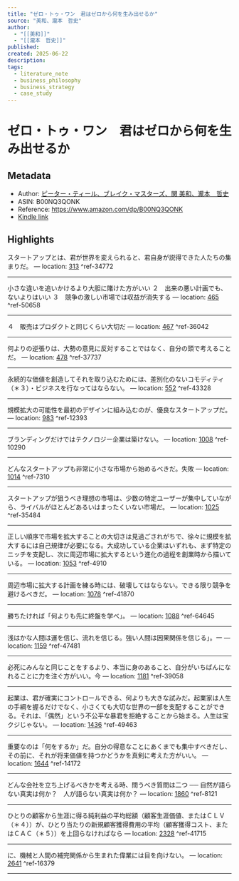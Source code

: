 ```yaml
---
title: "ゼロ・トゥ・ワン　君はゼロから何を生み出せるか"
source: "美和、瀧本　哲史"
author:
  - "[[美和]]"
  - "[[瀧本　哲史]]"
published: 
created: 2025-06-22
description: 
tags:
  - literature_note
  - business_philosophy
  - business_strategy
  - case_study
---
```

# ゼロ・トゥ・ワン　君はゼロから何を生み出せるか
## Metadata
* Author: [ピーター・ティール、ブレイク・マスターズ、関 美和、瀧本　哲史](https://www.amazon.comundefined)
* ASIN: B00NQ3QONK
* Reference: https://www.amazon.com/dp/B00NQ3QONK
* [Kindle link](kindle://book?action=open&asin=B00NQ3QONK)

## Highlights
スタートアップとは、君が世界を変えられると、君自身が説得できた人たちの集まりだ。 — location: [313](kindle://book?action=open&asin=B00NQ3QONK&location=313) ^ref-34772

---
小さな違いを追いかけるより大胆に賭けた方がいい ２　出来の悪い計画でも、ないよりはいい ３　競争の激しい市場では収益が消失する — location: [465](kindle://book?action=open&asin=B00NQ3QONK&location=465) ^ref-50658

---
４　販売はプロダクトと同じくらい大切だ — location: [467](kindle://book?action=open&asin=B00NQ3QONK&location=467) ^ref-36042

---
何よりの逆張りは、大勢の意見に反対することではなく、自分の頭で考えることだ。 — location: [478](kindle://book?action=open&asin=B00NQ3QONK&location=478) ^ref-37737

---
永続的な価値を創造してそれを取り込むためには、差別化のないコモディティ（＊３）・ビジネスを行なってはならない。 — location: [552](kindle://book?action=open&asin=B00NQ3QONK&location=552) ^ref-43328

---
規模拡大の可能性を最初のデザインに組み込むのが、優良なスタートアップだ。 — location: [983](kindle://book?action=open&asin=B00NQ3QONK&location=983) ^ref-12393

---
ブランディングだけではテクノロジー企業は築けない。 — location: [1008](kindle://book?action=open&asin=B00NQ3QONK&location=1008) ^ref-10290

---
どんなスタートアップも非常に小さな市場から始めるべきだ。失敗 — location: [1014](kindle://book?action=open&asin=B00NQ3QONK&location=1014) ^ref-7310

---
スタートアップが狙うべき理想の市場は、少数の特定ユーザーが集中していながら、ライバルがほとんどあるいはまったくいない市場だ。 — location: [1025](kindle://book?action=open&asin=B00NQ3QONK&location=1025) ^ref-35484

---
正しい順序で市場を拡大することの大切さは見過ごされがちで、徐々に規模を拡大するには自己規律が必要になる。大成功している企業はいずれも、まず特定のニッチを支配し、次に周辺市場に拡大するという進化の過程を創業時から描いている。 — location: [1053](kindle://book?action=open&asin=B00NQ3QONK&location=1053) ^ref-4910

---
周辺市場に拡大する計画を練る時には、破壊してはならない。できる限り競争を避けるべきだ。 — location: [1078](kindle://book?action=open&asin=B00NQ3QONK&location=1078) ^ref-41870

---
勝ちたければ「何よりも先に終盤を学べ」。 — location: [1088](kindle://book?action=open&asin=B00NQ3QONK&location=1088) ^ref-64645

---
浅はかな人間は運を信じ、流れを信じる。強い人間は因果関係を信じる」。一 — location: [1159](kindle://book?action=open&asin=B00NQ3QONK&location=1159) ^ref-47481

---
必死にみんなと同じことをするより、本当に身のあること、自分がいちばんになれることに力を注ぐ方がいい。今 — location: [1181](kindle://book?action=open&asin=B00NQ3QONK&location=1181) ^ref-39058

---
起業は、君が確実にコントロールできる、何よりも大きな試みだ。起業家は人生の手綱を握るだけでなく、小さくても大切な世界の一部を支配することができる。それは、「偶然」という不公平な暴君を拒絶することから始まる。人生は宝クジじゃない。 — location: [1436](kindle://book?action=open&asin=B00NQ3QONK&location=1436) ^ref-49463

---
重要なのは「何をするか」だ。自分の得意なことにあくまでも集中すべきだし、その前に、それが将来価値を持つかどうかを真剣に考えた方がいい。 — location: [1644](kindle://book?action=open&asin=B00NQ3QONK&location=1644) ^ref-14172

---
どんな会社を立ち上げるべきかを考える時、問うべき質問は二つ ── 自然が語らない真実は何か？　人が語らない真実は何か？ — location: [1860](kindle://book?action=open&asin=B00NQ3QONK&location=1860) ^ref-8121

---
ひとりの顧客から生涯に得る純利益の平均総額（顧客生涯価値、またはＣＬＶ（＊４））が、ひとり当たりの新規顧客獲得費用の平均（顧客獲得コスト、またはＣＡＣ（＊５））を上回らなければなら — location: [2328](kindle://book?action=open&asin=B00NQ3QONK&location=2328) ^ref-41715

---
に、機械と人間の補完関係から生まれた偉業には目を向けない。 — location: [2641](kindle://book?action=open&asin=B00NQ3QONK&location=2641) ^ref-16379

---
